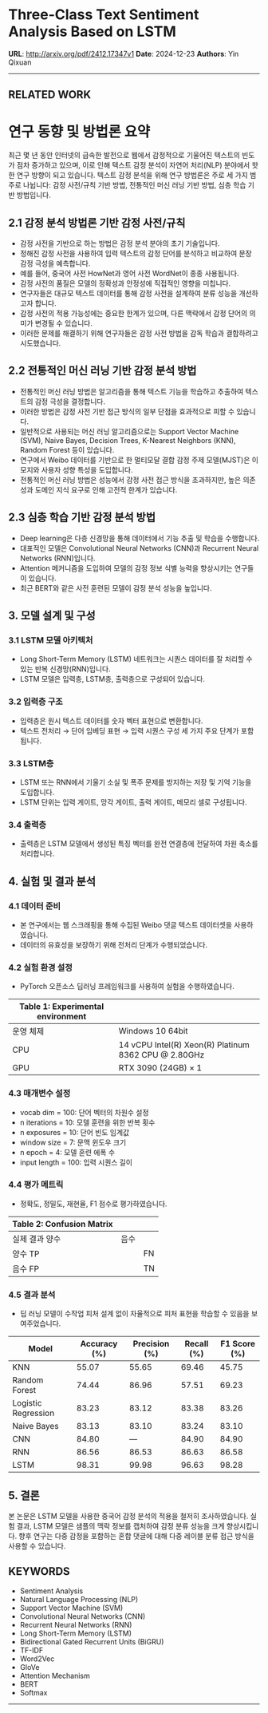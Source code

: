 # Three-Class Text Sentiment Analysis Based on LSTM

**URL**: http://arxiv.org/pdf/2412.17347v1
**Date**: 2024-12-23
**Authors**: Yin Qixuan

---

## RELATED WORK

# 연구 동향 및 방법론 요약

최근 몇 년 동안 인터넷의 급속한 발전으로 웹에서 감정적으로 기울어진 텍스트의 빈도가 점차 증가하고 있으며, 이로 인해 텍스트 감정 분석이 자연어 처리(NLP) 분야에서 핫한 연구 방향이 되고 있습니다. 텍스트 감정 분석을 위해 연구 방법론은 주로 세 가지 범주로 나뉩니다: 감정 사전/규칙 기반 방법, 전통적인 머신 러닝 기반 방법, 심층 학습 기반 방법입니다.

## 2.1 감정 분석 방법론 기반 감정 사전/규칙

- 감정 사전을 기반으로 하는 방법은 감정 분석 분야의 초기 기술입니다.
- 정해진 감정 사전을 사용하여 입력 텍스트의 감정 단어를 분석하고 비교하여 문장 감정 극성을 예측합니다.
- 예를 들어, 중국어 사전 HowNet과 영어 사전 WordNet이 종종 사용됩니다.
- 감정 사전의 품질은 모델의 정확성과 안정성에 직접적인 영향을 미칩니다.
- 연구자들은 대규모 텍스트 데이터를 통해 감정 사전을 설계하여 분류 성능을 개선하고자 합니다.
- 감정 사전의 적용 가능성에는 중요한 한계가 있으며, 다른 맥락에서 감정 단어의 의미가 변경될 수 있습니다.
- 이러한 문제를 해결하기 위해 연구자들은 감정 사전 방법을 감독 학습과 결합하려고 시도했습니다.

## 2.2 전통적인 머신 러닝 기반 감정 분석 방법

- 전통적인 머신 러닝 방법은 알고리즘을 통해 텍스트 기능을 학습하고 추출하여 텍스트의 감정 극성을 결정합니다.
- 이러한 방법은 감정 사전 기반 접근 방식의 일부 단점을 효과적으로 피할 수 있습니다.
- 일반적으로 사용되는 머신 러닝 알고리즘으로는 Support Vector Machine (SVM), Naive Bayes, Decision Trees, K-Nearest Neighbors (KNN), Random Forest 등이 있습니다.
- 연구에서 Weibo 데이터를 기반으로 한 멀티모달 결합 감정 주제 모델(MJST)은 이모지와 사용자 성향 특성을 도입합니다.
- 전통적인 머신 러닝 방법은 성능에서 감정 사전 접근 방식을 초과하지만, 높은 의존성과 도메인 지식 요구로 인해 고전적 한계가 있습니다.

## 2.3 심층 학습 기반 감정 분석 방법

- Deep learning은 다층 신경망을 통해 데이터에서 기능 추출 및 학습을 수행합니다.
- 대표적인 모델은 Convolutional Neural Networks (CNN)과 Recurrent Neural Networks (RNN)입니다.
- Attention 메커니즘을 도입하여 모델의 감정 정보 식별 능력을 향상시키는 연구들이 있습니다.
- 최근 BERT와 같은 사전 훈련된 모델이 감정 분석 성능을 높입니다.

## 3. 모델 설계 및 구성

### 3.1 LSTM 모델 아키텍처

- Long Short-Term Memory (LSTM) 네트워크는 시퀀스 데이터를 잘 처리할 수 있는 반복 신경망(RNN)입니다.
- LSTM 모델은 입력층, LSTM층, 출력층으로 구성되어 있습니다.

### 3.2 입력층 구조

- 입력층은 원시 텍스트 데이터를 숫자 벡터 표현으로 변환합니다.
- 텍스트 전처리 → 단어 임베딩 표현 → 입력 시퀀스 구성 세 가지 주요 단계가 포함됩니다.

### 3.3 LSTM층

- LSTM 또는 RNN에서 기울기 소실 및 폭주 문제를 방지하는 저장 및 기억 기능을 도입합니다.
- LSTM 단위는 입력 게이트, 망각 게이트, 출력 게이트, 메모리 셀로 구성됩니다.

### 3.4 출력층

- 출력층은 LSTM 모델에서 생성된 특징 벡터를 완전 연결층에 전달하여 차원 축소를 처리합니다.

## 4. 실험 및 결과 분석

### 4.1 데이터 준비

- 본 연구에서는 웹 스크래핑을 통해 수집된 Weibo 댓글 텍스트 데이터셋을 사용하였습니다.
- 데이터의 유효성을 보장하기 위해 전처리 단계가 수행되었습니다.

### 4.2 실험 환경 설정

- PyTorch 오픈소스 딥러닝 프레임워크를 사용하여 실험을 수행하였습니다.

| Table 1: Experimental environment |  |
| --- | --- |
| 운영 체제 | Windows 10 64bit |
| CPU | 14 vCPU Intel(R) Xeon(R) Platinum 8362 CPU @ 2.80GHz |
| GPU | RTX 3090 (24GB) × 1 |

### 4.3 매개변수 설정

- vocab dim = 100: 단어 벡터의 차원수 설정
- n iterations = 10: 모델 훈련을 위한 반복 횟수
- n exposures = 10: 단어 빈도 임계값
- window size = 7: 문맥 윈도우 크기
- n epoch = 4: 모델 훈련 에폭 수
- input length = 100: 입력 시퀀스 길이

### 4.4 평가 메트릭

- 정확도, 정밀도, 재현율, F1 점수로 평가하였습니다.

| Table 2: Confusion Matrix |  |  |
| --- | --- | --- |
| 실제 결과 양수 | 음수 |  |
| 양수 TP |  | FN |
| 음수 FP |  | TN |

### 4.5 결과 분석

- 딥 러닝 모델이 수작업 피처 설계 없이 자율적으로 피처 표현을 학습할 수 있음을 보여주었습니다.
  
| Model | Accuracy (%) | Precision (%) | Recall (%) | F1 Score (%) |
| --- | --- | --- | --- | --- |
| KNN | 55.07 | 55.65 | 69.46 | 45.75 |
| Random Forest | 74.44 | 86.96 | 57.51 | 69.23 |
| Logistic Regression | 83.23 | 83.12 | 83.38 | 83.26 |
| Naive Bayes | 83.13 | 83.10 | 83.24 | 83.10 |
| CNN | 84.80 | — | 84.90 | 84.90 |
| RNN | 86.56 | 86.53 | 86.63 | 86.58 |
| LSTM | 98.31 | 99.98 | 96.63 | 98.28 |

## 5. 결론

본 논문은 LSTM 모델을 사용한 중국어 감정 분석의 적용을 철저히 조사하였습니다. 실험 결과, LSTM 모델은 샘플의 맥락 정보를 캡처하여 감정 분류 성능을 크게 향상시킵니다. 향후 연구는 다중 감정을 포함하는 혼합 댓글에 대해 다중 레이블 분류 접근 방식을 사용할 수 있습니다.

## KEYWORDS
- Sentiment Analysis
- Natural Language Processing (NLP)
- Support Vector Machine (SVM)
- Convolutional Neural Networks (CNN)
- Recurrent Neural Networks (RNN)
- Long Short-Term Memory (LSTM)
- Bidirectional Gated Recurrent Units (BiGRU)
- TF-IDF
- Word2Vec
- GloVe
- Attention Mechanism
- BERT
- Softmax

---

